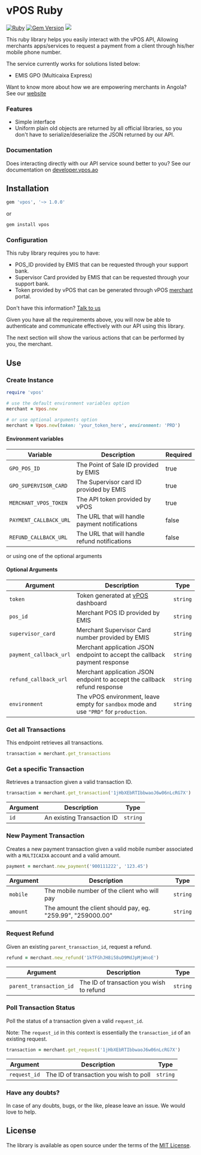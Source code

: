 # vPOS Ruby
[![Ruby](https://github.com/v-pos/vpos-ruby/actions/workflows/ruby.yml/badge.svg?branch=main)](https://github.com/v-pos/vpos-ruby/actions/workflows/ruby.yml)
[![Gem Version](https://badge.fury.io/rb/vpos.svg)](https://badge.fury.io/rb/vpos)
[![](https://img.shields.io/badge/vPOS-OpenSource-blue.svg)](https://www.nextbss.co.ao)

This ruby library helps you easily interact with the vPOS API,
Allowing merchants apps/services to request a payment from a client through his/her mobile phone number.

The service currently works for solutions listed below:

- EMIS GPO (Multicaixa Express)

Want to know more about how we are empowering merchants in Angola? See our [website](https://vpos.ao)

### Features
- Simple interface
- Uniform plain old objects are returned by all official libraries, so you don't have
to serialize/deserialize the JSON returned by our API.

### Documentation
Does interacting directly with our API service sound better to you? 
See our documentation on [developer.vpos.ao](https://developer.vpos.ao)

## Installation
```ruby
gem 'vpos', '~> 1.0.0'
```

or 

```ruby
gem install vpos
```

### Configuration
This ruby library requires you to have:
- POS_ID provided by EMIS that can be requested through your support bank.
- Supervisor Card provided by EMIS that can be requested through your support bank.
- Token provided by vPOS that can be generated through vPOS [merchant](https://merchant.vpos.ao) portal.

Don't have this information? [Talk to us](suporte@vpos.ao)

Given you have all the requirements above, you will now
be able to authenticate and communicate effectively with our API using this library. 

The next section will show the various actions that can be performed by you, the merchant.

## Use
### Create Instance

```ruby
require 'vpos'

# use the default environment variables option
merchant = Vpos.new

# or use optional arguments option
merchant = Vpos.new(token: 'your_token_here', environment: 'PRD')
```

#### Environment variables
| Variable | Description | Required |
| --- | --- | --- |
| `GPO_POS_ID` | The Point of Sale ID provided by EMIS | true |
| `GPO_SUPERVISOR_CARD` | The Supervisor card ID provided by EMIS | true |
| `MERCHANT_VPOS_TOKEN` | The API token provided by vPOS | true |
| `PAYMENT_CALLBACK_URL` | The URL that will handle payment notifications | false |
| `REFUND_CALLBACK_URL` | The URL that will handle refund notifications | false |

or using one of the optional arguments

#### Optional Arguments
| Argument | Description | Type |
| --- | --- | --- |
| `token` | Token generated at [vPOS](https://merchant.vpos.ao) dashboard | `string`
| `pos_id` | Merchant POS ID provided by EMIS | `string`
| `supervisor_card` | Merchant Supervisor Card number provided by EMIS | `string`
| `payment_callback_url` | Merchant application JSON endpoint to accept the callback payment response | `string`
| `refund_callback_url` | Merchant application JSON endpoint to accept the callback refund response | `string`
| `environment` | The vPOS environment, leave empty for `sandbox` mode and use `"PRD"` for `production`.  | `string` |

### Get all Transactions
This endpoint retrieves all transactions.

```ruby
transaction = merchant.get_transactions
```

### Get a specific Transaction
Retrieves a transaction given a valid transaction ID.

```ruby
transaction = merchant.get_transaction('1jHbXEbRTIbbwaoJ6w06nLcRG7X')
```

| Argument | Description | Type |
| --- | --- | --- |
| `id` | An existing Transaction ID | `string`

### New Payment Transaction
Creates a new payment transaction given a valid mobile number associated with a `MULTICAIXA` account
and a valid amount.

```ruby
payment = merchant.new_payment('900111222', '123.45')
```

| Argument | Description | Type |
| --- | --- | --- |
| `mobile` | The mobile number of the client who will pay | `string`
| `amount` | The amount the client should pay, eg. "259.99", "259000.00" | `string`

### Request Refund
Given an existing `parent_transaction_id`, request a refund.

```ruby
refund = merchant.new_refund('1kTFGhJH8i58uD9MdJpMjWnoE')
```

| Argument | Description | Type |
| --- | --- | --- |
| `parent_transaction_id` | The ID of transaction you wish to refund | `string`

### Poll Transaction Status
Poll the status of a transaction given a valid `request_id`. 

Note: The `request_id` in this context is essentially the `transaction_id` of an existing request. 

```ruby
transaction = merchant.get_request('1jHbXEbRTIbbwaoJ6w06nLcRG7X')
```

| Argument | Description | Type |
| --- | --- | --- |
| `request_id` | The ID of transaction you wish to poll | `string`

### Have any doubts?
In case of any doubts, bugs, or the like, please leave an issue. We would love to help.

License
----------------

The library is available as open source under the terms of the [MIT License](http://opensource.org/licenses/MIT).
